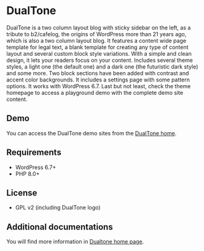# DualTone

DualTone is a two column layout blog with sticky sidebar on the left, as a tribute to b2/cafelog, the origins of WordPress more than 21 years ago, which is also a two column layout blog. It features a content wide page template for legal text, a blank template for creating any type of content layout and several custom block style variations. With a simple and clean design, it lets your readers focus on your content. Includes several theme styles, a light one (the default one) and a dark one (the futuristic dark style) and some more. Two block sections have been added with contrast and accent color backgrounds. It includes a settings page with some pattern options. It works with WordPress 6.7. Last but not least, check the theme homepage to access a playground demo with the complete demo site content.

## Demo

You can access the DualTone demo sites from the [DualTone home](https://ballarinconsulting.com/dualtone).

## Requirements

- WordPress 6.7+
- PHP 8.0+

## License

- GPL v2 (including DualTone logo)

## Additional documentations

You will find more information in [Dualtone home page](https://ballarinconsulting.com/dualtone/).
